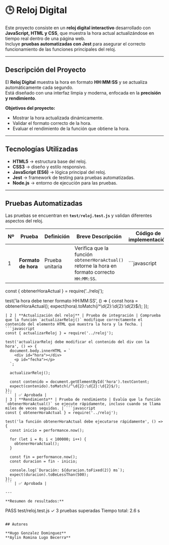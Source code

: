 # 🕒 Reloj Digital

Este proyecto consiste en un **reloj digital interactivo** desarrollado con **JavaScript, HTML y CSS**, que muestra la hora actual actualizándose en tiempo real dentro de una página web.  
Incluye **pruebas automatizadas con Jest** para asegurar el correcto funcionamiento de las funciones principales del reloj.

---

## Descripción del Proyecto

El **Reloj Digital** muestra la hora en formato **HH:MM:SS** y se actualiza automáticamente cada segundo.  
Está diseñado con una interfaz limpia y moderna, enfocada en la **precisión y rendimiento**.

**Objetivos del proyecto:**
- Mostrar la hora actualizada dinámicamente.
- Validar el formato correcto de la hora.
- Evaluar el rendimiento de la función que obtiene la hora.

---

## Tecnologías Utilizadas

- **HTML5** → estructura base del reloj.  
- **CSS3** → diseño y estilo responsivo.  
- **JavaScript (ES6)** → lógica principal del reloj.  
- **Jest** → framework de testing para pruebas automatizadas.  
- **Node.js** → entorno de ejecución para las pruebas.

---

## Pruebas Automatizadas

Las pruebas se encuentran en **`test/reloj.test.js`** y validan diferentes aspectos del reloj.

| Nº | Prueba | Definición | Breve Descripción | Código de implementación | Resultado |
|----|--------|------------|-----------------|-------------------------|------------|
| 1 | **Formato de hora** | Prueba unitaria | Verifica que la función `obtenerHoraActual()` retorne la hora en formato correcto `HH:MM:SS`. | ```javascript
const { obtenerHoraActual } = require('../reloj');

test('la hora debe tener formato HH:MM:SS', () => {
  const hora = obtenerHoraActual();
  expect(hora).toMatch(/^\d{2}:\d{2}:\d{2}$/);
});
``` | ✅ Aprobada |
| 2 | **Actualización del reloj** | Prueba de integración | Comprueba que la función `actualizarReloj()` modifique correctamente el contenido del elemento HTML que muestra la hora y la fecha. | ```javascript
const { actualizarReloj } = require('../reloj');

test('actualizarReloj debe modificar el contenido del div con la hora', () => {
  document.body.innerHTML = `
    <div id="hora"></div>
    <p id="fecha"></p>
  `;

  actualizarReloj();

  const contenido = document.getElementById('hora').textContent;
  expect(contenido).toMatch(/^\d{2}:\d{2}:\d{2}$/);
});
``` | ✅ Aprobada |
| 3 | **Rendimiento** | Prueba de rendimiento | Evalúa que la función `obtenerHoraActual()` se ejecute rápidamente, incluso cuando se llama miles de veces seguidas. | ```javascript
const { obtenerHoraActual } = require('../reloj');

test('la función obtenerHoraActual debe ejecutarse rápidamente', () => {
  const inicio = performance.now();

  for (let i = 0; i < 100000; i++) {
    obtenerHoraActual();
  }

  const fin = performance.now();
  const duracion = fin - inicio;

  console.log(`Duración: ${duracion.toFixed(2)} ms`);
  expect(duracion).toBeLessThan(500);
});
``` | ✅ Aprobada |

---

**Resumen de resultados:**
````

PASS  test/reloj.test.js
✓ 3 pruebas superadas
Tiempo total: 2.6 s

```

## Autores

**Hugo Gonzalez Dominguez**  
**Aylin Romina Lugo Becerra**
